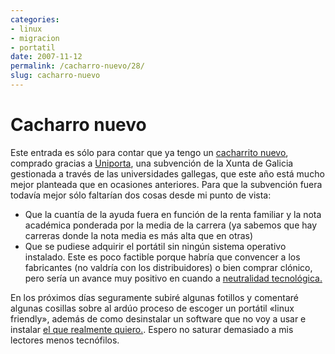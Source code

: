```yaml
---
categories:
- linux
- migracion
- portatil
date: 2007-11-12
permalink: /cacharro-nuevo/28/
slug: cacharro-nuevo
---
```


# Cacharro nuevo

Este entrada es sólo para contar que ya tengo un [cacharrito nuevo](http://www.fujitsu-siemens.es/home/products/notebooks/amilo_pi_1505.html), comprado gracias a [Uniporta](http://www.uvigo.es/uniporta/), una subvención de la Xunta de Galicia gestionada a través de las universidades gallegas, que este año está mucho mejor planteada que en ocasiones anteriores. Para que la subvención fuera todavía mejor sólo faltarían dos cosas desde mi punto de vista:

- Que la cuantía de la ayuda fuera en función de la renta familiar y la nota académica ponderada por la media de la carrera (ya sabemos que hay carreras donde la nota media es más alta que en otras)
- Que se pudiese adquirir el portátil sin ningún sistema operativo instalado. Este es poco factible porque habría que convencer a los fabricantes (no valdría con los distribuidores) o bien comprar clónico, pero sería un avance muy positivo en cuando a [neutralidad tecnológica.](http://www.blogger.com/)

En los próximos días seguramente subiré algunas fotillos y comentaré algunas cosillas sobre al ardúo proceso de escoger un portátil «linux friendly», además de como desinstalar un software que no voy a usar e instalar [el que realmente quiero.](http://getgnulinux.org/en/). Espero no saturar demasiado a mis lectores menos tecnófilos.